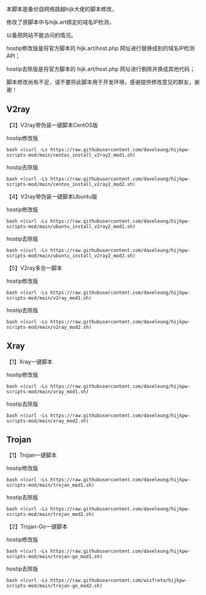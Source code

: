本脚本是备份自网络跳越hijk大佬的脚本修改，

修改了原脚本中与hijk.art绑定的域名IP检测，

以备原网站不能访问的情况。

hostip修改版是将官方脚本的 hijk.art/host.php 网址进行替换成别的域名IP检测API；

hostip去除版是将官方脚本的 hijk.art/host.php 网址进行剔除并换成其他代码；

脚本修改尚有不足，请不要将此脚本用于开发环境，感谢提供修改意见的群友，谢谢！

## V2ray

【3】V2ray带伪装一键脚本CentOS版

hostip修改版
```
bash <(curl -Ls https://raw.githubusercontent.com/daveleung/hijkpw-scripts-mod/main/centos_install_v2ray2_mod1.sh)
```

hostip去除版
```
bash <(curl -Ls https://raw.githubusercontent.com/daveleung/hijkpw-scripts-mod/main/centos_install_v2ray2_mod2.sh)
```

【4】V2ray带伪装一键脚本Ubuntu版

hostip修改版
```
bash <(curl -Ls https://raw.githubusercontent.com/daveleung/hijkpw-scripts-mod/main/ubuntu_install_v2ray2_mod1.sh)
```

hostip去除版
```
bash <(curl -Ls https://raw.githubusercontent.com/daveleung/hijkpw-scripts-mod/main/ubuntu_install_v2ray2_mod2.sh)
```

【5】V2ray多合一脚本

hostip修改版
```
bash <(curl -Ls https://raw.githubusercontent.com/daveleung/hijkpw-scripts-mod/main/v2ray_mod1.sh)
```

hostip去除版
```
bash <(curl -Ls https://raw.githubusercontent.com/daveleung/hijkpw-scripts-mod/main/v2ray_mod2.sh)
```

## Xray

【1】Xray一键脚本

hostip修改版
```
bash <(curl -Ls https://raw.githubusercontent.com/daveleung/hijkpw-scripts-mod/main/xray_mod1.sh)
```

hostip去除版
```
bash <(curl -Ls https://raw.githubusercontent.com/daveleung/hijkpw-scripts-mod/main/xray_mod2.sh)
```

## Trojan

【1】Trojan一键脚本

hostip修改版
```
bash <(curl -Ls https://raw.githubusercontent.com/daveleung/hijkpw-scripts-mod/main/trojan_mod1.sh)
```

hostip去除版
```
bash <(curl -Ls https://raw.githubusercontent.com/daveleung/hijkpw-scripts-mod/main/trojan_mod2.sh)
```

【2】Trojan-Go一键脚本

hostip修改版
```
bash <(curl -Ls https://raw.githubusercontent.com/daveleung/hijkpw-scripts-mod/main/trojan-go_mod1.sh)
```

hostip去除版
```
bash <(curl -Ls https://raw.githubusercontent.com/wixfreto/hijkpw-scripts-mod/main/trojan-go_mod2.sh)
```

